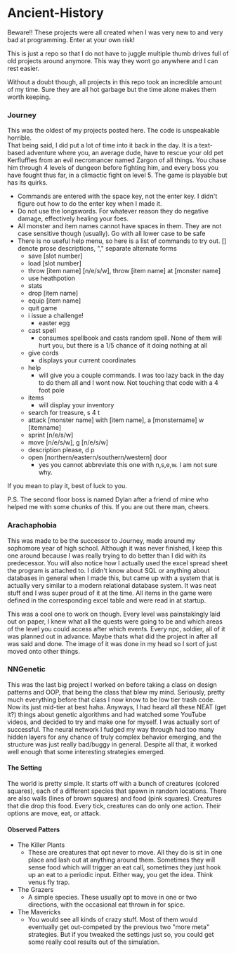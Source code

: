 # Ancient-History
Beware!! These projects were all created when I was very new to and very bad at programming. Enter at your own risk!

This is just a repo so that I do not have to juggle multiple thumb drives full of old projects around anymore. This way they wont go anywhere and I can rest easier. 

Without a doubt though, all projects in this repo took an incredible amount of my time. Sure they are all hot garbage but the time alone makes them worth keeping.

<h3>Journey</h3>
This was the oldest of my projects posted here. The code is unspeakable horrible. <br>
That being said, I did put a lot of time into it back in the day. It is a text-based adventure where you, an average dude, have to rescue your old pet Kerfluffles from an evil necromancer named Zargon of all things. You chase him through 4 levels of dungeon before fighting him, and every boss you have fought thus far, in a climactic fight on level 5. The game is playable but has its quirks.

 - Commands are entered with the space key, not the enter key. I didn't figure out how to do the enter key when I made it.
 - Do not use the longswords. For whatever reason they do negative damage, effectively healing your foes. 
 - All monster and item names cannot have spaces in them. They are not case sensitive though (usually). Go with all lower case to be safe
 - There is no useful help menu, so here is a list of commands to try out. [] denote prose descriptions, "," separate alternate forms
	 - save [slot number]
	 - load [slot number]
	 - throw [item name] [n/e/s/w], throw [item name] at [monster name]
	 - use heathpotion
	 - stats
	 - drop [item name]
	 - equip [item name]
	 - quit game
	 - i issue a challenge!
		 - easter egg
	 - cast spell 
		 - consumes spellbook and casts random spell. None of them will hurt you, but there is a 1/5 chance of it doing nothing at all
	 - give cords
		 - displays your current coordinates
	 - help
		 - will give you a couple commands. I was too lazy back in the day to do them all and I wont now. Not touching that code with a 4 foot pole
	 - items
		 - will display your inventory
	 - search for treasure, s 4 t
	 - attack [monster name] with [item name], a [monstername] w [itemname]
	 - sprint [n/e/s/w]
	 - move [n/e/s/w], g [n/e/s/w]
	 - description please, d p
	 - open [northern/eastern/southern/western] door
		 - yes you cannot abbreviate this one with n,s,e,w. I am not sure why.

If you mean to play it, best of luck to you. 

P.S.
The second floor boss is named Dylan after a friend of mine who helped me with some chunks of this. If you are out there man, cheers.
	 

<h3>Arachaphobia</h3>
This was made to be the successor to Journey,  made around my sophomore year of high school. Although it was never finished, I keep this one around because I was really trying to do better than I did with its predecessor. You will also notice how I actually used the excel spread sheet the program is attached to. I didn't know about SQL or anything about databases in general when I made this, but came up with a system that is actually very similar to a modern relational database system. It was neat stuff and I was super proud of it at the time. All items in the game were defined in the corresponding excel table and were read in at startup. 

This was a cool one to work on though. Every level was painstakingly laid out on paper, I knew what all the quests were going to be and which areas of the level you could access after which events. Every npc, soldier, all of it was planned out in advance. Maybe thats what did the project in after all was said and done. The image of it was done in my head so I sort of just moved onto other things.

<h3>NNGenetic</h3>
This was the last big project I worked on before taking a class on design patterns and OOP, that being the class that blew my mind. Seriously, pretty much everything before that class I now know to be low tier trash code. Now its just mid-tier at best haha. Anyways, I had heard all these NEAT (get it?) things about genetic algorithms and had watched some YouTube videos, and decided to try and make one for myself. I was actually sort of successful. The neural network I fudged my way through had too many hidden layers for any chance of truly complex behavior emerging, and the structure was just really bad/buggy in general. Despite all that, it worked well enough that some interesting strategies emerged. 

<h4>The Setting</h4>
The world is pretty simple. It starts off with a bunch of creatures (colored squares), each of a different species that spawn in random locations. There are also walls (lines of brown squares) and food (pink squares). Creatures that die drop this food. Every tick, creatures can do only one action. Their options are move, eat, or attack.

<h4>Observed Patters</h4>

 - The Killer Plants
	 - These are creatures that opt never to move. All they do is sit in one place and lash out at anything around them. Sometimes they will sense food which will trigger an eat call, sometimes they just hook up an eat to a periodic input. Either way, you get the idea. Think venus fly trap.
 - The Grazers
	 - A simple species. These usually opt to move in one or two directions, with the occasional eat thrown in for spice. 
 - The Mavericks
	 - You would see all kinds of crazy stuff. Most of them would eventually get out-competed by the previous two "more meta" strategies. But if you tweaked the settings just so, you could get some really cool results out of the simulation.

